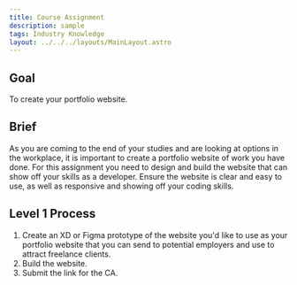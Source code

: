 ```yaml
---
title: Course Assignment
description: sample
tags: Industry Knowledge
layout: ../../../layouts/MainLayout.astro
---
```


## Goal

To create your portfolio website.

## Brief

As you are coming to the end of your studies and are looking at options in the workplace, it is important to create a portfolio website of work you have done. For this assignment you need to design and build the website that can show off your skills as a developer. Ensure the website is clear and easy to use, as well as responsive and showing off your coding skills.

## Level 1 Process

1. Create an XD or Figma prototype of the website you'd like to use as your portfolio website that you can send to potential employers and use to attract freelance clients.
2. Build the website.
3. Submit the link for the CA.
